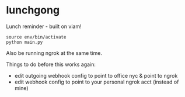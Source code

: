 # lunchgong
Lunch reminder - built on viam!


```
source env/bin/activate
python main.py
```

Also be running ngrok at the same time.

Things to do before this works again:
- edit outgoing webhook config to point to office nyc & point to ngrok
- edit webhook config to point to your personal ngrok acct (instead of mine)


